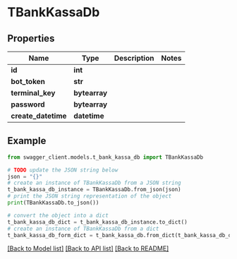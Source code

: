 # TBankKassaDb


## Properties

Name | Type | Description | Notes
------------ | ------------- | ------------- | -------------
**id** | **int** |  | 
**bot_token** | **str** |  | 
**terminal_key** | **bytearray** |  | 
**password** | **bytearray** |  | 
**create_datetime** | **datetime** |  | 

## Example

```python
from swagger_client.models.t_bank_kassa_db import TBankKassaDb

# TODO update the JSON string below
json = "{}"
# create an instance of TBankKassaDb from a JSON string
t_bank_kassa_db_instance = TBankKassaDb.from_json(json)
# print the JSON string representation of the object
print(TBankKassaDb.to_json())

# convert the object into a dict
t_bank_kassa_db_dict = t_bank_kassa_db_instance.to_dict()
# create an instance of TBankKassaDb from a dict
t_bank_kassa_db_form_dict = t_bank_kassa_db.from_dict(t_bank_kassa_db_dict)
```
[[Back to Model list]](../README.md#documentation-for-models) [[Back to API list]](../README.md#documentation-for-api-endpoints) [[Back to README]](../README.md)


